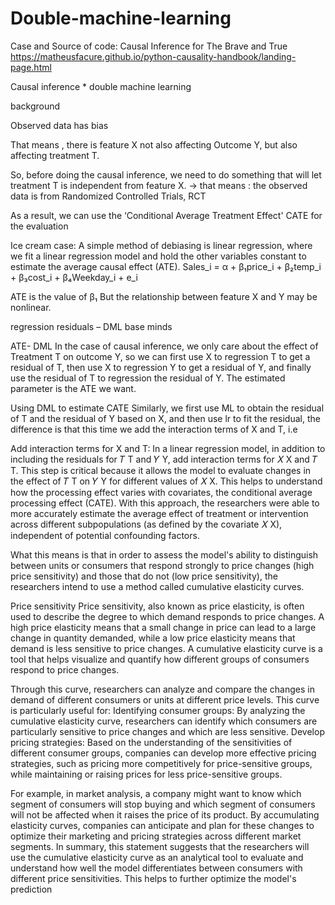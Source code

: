 # Double-machine-learning


Case and Source of code: Causal Inference for The Brave and True https://matheusfacure.github.io/python-causality-handbook/landing-page.html



Causal inference * double machine learning 


background

Observed data has bias

That means , there is feature X not also affecting Outcome Y, but also affecting treatment T.

So, before doing the causal inference, we need to do something that will let treatment T is independent from feature X. → that means : the observed data is from Randomized Controlled Trials, RCT

As a result, we can use the ‘Conditional Average Treatment Effect' CATE for the evaluation 


Ice cream case:
A simple method of debiasing is linear regression, where we fit a linear regression model and hold the other variables constant to estimate the average causal effect (ATE).
Sales_i = α + β₁price_i + β₂temp_i + β₃cost_i + β₄Weekday_i + e_i

ATE is the value of β₁
But the relationship between feature X and Y may be nonlinear.


regression residuals  – DML base minds

ATE- DML
In the case of causal inference, we only care about the effect of Treatment T on outcome Y, so we can first use X to regression T to get a residual of T, then use X to regression Y to get a residual of Y, and finally use the residual of T to regression the residual of Y. The estimated parameter is the ATE we want.

Using DML to estimate CATE 
Similarly, we first use ML to obtain the residual of T and the residual of Y based on X, and then use lr to fit the residual, the difference is that this time we add the interaction terms of X and T, i.e

Add interaction terms for X and T: 
In a linear regression model, in addition to including the residuals for 𝑇 T and 𝑌 Y, add interaction terms for 𝑋 X and 𝑇 T. This step is critical because it allows the model to evaluate changes in the effect of 𝑇 T on 𝑌 Y for different values of 𝑋 X. This helps to understand how the processing effect varies with covariates, the conditional average processing effect (CATE). 
With this approach, the researchers were able to more accurately estimate the average effect of treatment or intervention across different subpopulations (as defined by the covariate 𝑋 X), independent of potential confounding factors.

What this means is that in order to assess the model's ability to distinguish between units or consumers that respond strongly to price changes (high price sensitivity) and those that do not (low price sensitivity), the researchers intend to use a method called cumulative elasticity curves.

 Price sensitivity Price sensitivity, also known as price elasticity, is often used to describe the degree to which demand responds to price changes. 
A high price elasticity means that a small change in price can lead to a large change in quantity demanded, while a low price elasticity means that demand is less sensitive to price changes. 
A cumulative elasticity curve is a tool that helps visualize and quantify how different groups of consumers respond to price changes.

 Through this curve, researchers can analyze and compare the changes in demand of different consumers or units at different price levels. 
This curve is particularly useful for: Identifying consumer groups: By analyzing the cumulative elasticity curve, researchers can identify which consumers are particularly sensitive to price changes and which are less sensitive.
 Develop pricing strategies: Based on the understanding of the sensitivities of different consumer groups, companies can develop more effective pricing strategies, such as pricing more competitively for price-sensitive groups, while maintaining or raising prices for less price-sensitive groups.
 
 For example, in market analysis, a company might want to know which segment of consumers will stop buying and which segment of consumers will not be affected when it raises the price of its product.
 By accumulating elasticity curves, companies can anticipate and plan for these changes to optimize their marketing and pricing strategies across different market segments.
 In summary, this statement suggests that the researchers will use the cumulative elasticity curve as an analytical tool to evaluate and understand how well the model differentiates between consumers with different price sensitivities. This helps to further optimize the model's prediction

